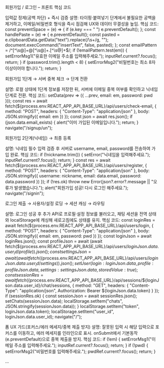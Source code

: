회원가입 / 로그인 – 프론트 핵심 코드

입력값 정제(공백 차단) + 즉시 검증
설명: 타이핑·붙여넣기 단계에서 불필요한 공백을 제거하고, 이메일/비밀번호 형식을 즉시 점검해 UX와 데이터 무결성을 높임.
핵심 코드:
const preventSpace = (e) => { if (e.key === " ") e.preventDefault(); };
const handlePaste = (e) => { e.preventDefault(); const pasted = e.clipboardData.getData("text").replace(/\s+/g, ""); document.execCommand("insertText", false, pasted); };
const emailPattern = /^[^\s@]+@[^\s@]+.[^\s@]+$/;
if (!emailPattern.test(em)) { setErrorMsg1("유효한 이메일 주소를 입력해주세요."); inputRef.current?.focus(); return; }
if (password.trim().length < 8) { setErrorMsg2("비밀번호는 최소 8자 이상이어야 합니다."); return; }

회원가입 1단계 → 서버 중복 체크 → 단계 전환

설명: 로컬 상태에 1단계 정보를 저장한 뒤, 서버에 이메일 중복 여부를 확인하고 닉네임 단계로 전환.
핵심 코드:
setData(prev => ({ ...prev, email: em, password: pwd }));
const res = await fetch(${process.env.REACT_APP_API_BASE_URL}/api/users/check-email, { method: "POST", headers: { "Content-Type": "application/json" }, body: JSON.stringify({ email: em }) });
const json = await res.json();
if (json.data.email_exists) { alert("이미 가입된 이메일입니다."); return; }
navigate("/signup/un");

회원가입 2단계(닉네임) → 최종 등록

설명: 닉네임 필수 입력 검증 후 서버로 username, email, password를 전송하여 가입 완료.
핵심 코드:
if (!nickname.trim()) { setError("닉네임을 입력해주세요."); inputRef.current?.focus(); return; }
const res = await fetch(${process.env.REACT_APP_API_BASE_URL}/api/users/register, { method: "POST", headers: { "Content-Type": "application/json" }, body: JSON.stringify({ username: nickname, email: data.email, password: data.password }) });
if (!res.ok) throw new Error(json?.error?.message || "오류가 발생했습니다.");
alert("회원가입 성공! 다시 로그인 해주세요.");
navigate("/signin");

로그인 제출 → 사용자/설정 로딩 → 세션 캐싱 → 라우팅

설명: 로그인 성공 후 추가 API로 프로필·설정 정보를 불러오고, 채팅 세션을 전역 상태와 localStorage에 캐싱해 새로고침에도 상태를 유지.
핵심 코드:
const loginRes = await fetch(${process.env.REACT_APP_API_BASE_URL}/api/users/login, { method: "POST", headers: { "Content-Type": "application/json" }, body: JSON.stringify({ email: em, password: pwd }) });
const loginJson = await loginRes.json();
const profileJson = await (await fetch(${process.env.REACT_APP_API_BASE_URL}/api/users/${loginJson.data.user_id}/profile)).json();
const settingsJson = await (await fetch(${process.env.REACT_APP_API_BASE_URL}/api/users/${loginJson.data.user_id}/settings)).json();
setUser({ login: loginJson.data, profile: profileJson.data, settings: settingsJson.data, storedValue: true });
const sessionRes = await fetch(${process.env.REACT_APP_API_BASE_URL}/api/sessions/${loginJson.data.user_id}/chat/sessions, { method: "GET", headers: { "Content-Type": "application/json", Authorization: Bearer ${loginJson.data.token} } });
if (sessionRes.ok) { const sessionJson = await sessionRes.json(); setChats(sessionJson.data); localStorage.setItem("chats", JSON.stringify(sessionJson.data)); }
localStorage.setItem("token", loginJson.data.token);
localStorage.setItem("user_id", loginJson.data.user_id);
navigate("/");

폼 UX 가드(포커스/에러 메세지/중복 제출 방지)
설명: 잘못된 입력 시 해당 입력으로 포커스를 이동하고, 에러 메세지를 인라인으로 표시. onSubmit에서 기본동작(e.preventDefault)으로 중복 제출을 방지.
핵심 코드:
if (!em) { setErrorMsg1("이메일 주소를 입력해주세요."); inputRef.current?.focus(); return; }
if (!pwd) { setErrorMsg2("비밀번호를 입력해주세요."); pwdRef.current?.focus(); return; }

<form noValidate onSubmit={handleSubmit}> … </form>
